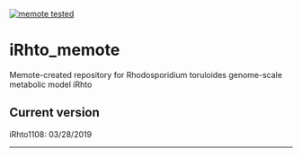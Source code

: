 [![memote tested](https://img.shields.io/badge/memote-tested-blue.svg?style=plastic)](https://hvdinh16.github.io/iRhto_memote)

# iRhto_memote

Memote-created repository for Rhodosporidium toruloides genome-scale metabolic model iRhto

## Current version
iRhto1108: 03/28/2019


---
